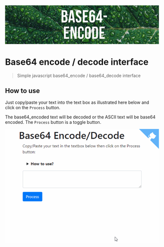 ![banner](images/banner.jpg)

# Base64 encode / decode interface

> Simple javascript base64_encode / base64_decode interface

## How to use

Just copy/paste your text into the text box as illustrated here below and click on the `Process` button.

The base64_encoded text will be decoded or the ASCII text will be base64 encoded. The `Process` button is a toggle button.

![Encode](images/demo.gif)
